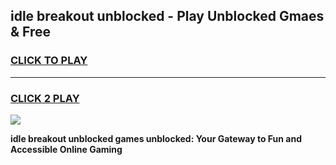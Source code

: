 
## idle breakout unblocked - Play Unblocked Gmaes & Free
<h3>
<a href="https://news.freeplayer.one?title=idle_breakout_unblocked&ref=16F">CLICK TO PLAY</a></h3>
<hr>

<h3>
<a href="https://news.freeplayer.one?title=idle_breakout_unblocked&ref=16F">CLICK 2 PLAY</a>
  
</h3>

<a href="https://news.freeplayer.one?title=idle_breakout_unblocked&ref=16F/"><img src="https://clearcache.store/games.png"></a>


**idle breakout unblocked games unblocked: Your Gateway to Fun and Accessible Online Gaming**
